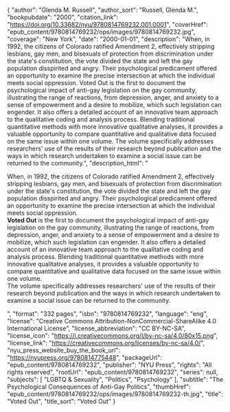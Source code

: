 {
  "author": "Glenda M. Russell",
  "author_sort": "Russell, Glenda M.",
  "bookpubdate": "2000",
  "citation_link": "https://doi.org/10.33682/nyu/9780814769232.001.0001",
  "coverHref": "epub_content/9780814769232/ops/images/9780814769232.jpg",
  "coverage": "New York",
  "date": "2000-01-01",
  "description": "When, in 1992, the citizens of Colorado ratified Amendment 2, effectively stripping lesbians, gay men, and bisexuals of protection from discrimination under the state's constitution, the vote divided the state and left the gay population disspirited and angry. Their psychological predicament offered an opportunity to examine the precise intersection at which the individual meets social oppression. Voted Out is the first to document the psychological impact of anti-gay legislation on the gay community, illustrating the range of reactions, from depression, anger, and anxiety to a sense of empowerment and a desire to mobilize, which such legislation can engender. It also offers a detailed account of an innovative team approach to the qualitative coding and analysis process. Blending traditional quantitative methods with more innovative qualitative analyses, it provides a valuable opportunity to compare quantitative and qualitative data focused on the same issue within one volume. The volume specifically addresses researchers' use of the results of their research beyond publication and the ways in which research undertaken to examine a social issue can be returned to the community.",
  "description_html": "<p>When, in 1992, the citizens of Colorado ratified Amendment 2, effectively stripping lesbians, gay men, and bisexuals of protection from discrimination under the state's constitution, the vote divided the state and left the gay population disspirited and angry. Their psychological predicament offered an opportunity to examine the precise intersection at which the individual meets social oppression.<br> <b>Voted Out</b> is the first to document the psychological impact of anti-gay legislation on the gay community, illustrating the range of reactions, from depression, anger, and anxiety to a sense of empowerment and a desire to mobilize, which such legislation can engender. It also offers a detailed account of an innovative team approach to the qualitative coding and analysis process. Blending traditional quantitative methods with more innovative qualitative analyses, it provides a valuable opportunity to compare quantitative and qualitative data focused on the same issue within one volume.<br> The volume specifically addresses researchers' use of the results of their research beyond publication and the ways in which research undertaken to examine a social issue can be returned to the community.</p>",
  "format": "332 pages",
  "isbn": "9780814769232",
  "language": "eng",
  "license": "Creative Commons Attribution-NonCommercial-ShareAlike 4.0 International License",
  "license_abbreviation": "CC BY-NC-SA",
  "license_icon": "https://i.creativecommons.org/l/by-nc-sa/4.0/80x15.png",
  "license_link": "https://creativecommons.org/licenses/by-nc-sa/4.0/",
  "nyu_press_website_buy_the_book_url": "https://nyupress.org/9780814775448",
  "packageUrl": "epub_content/9780814769232",
  "publisher": "NYU Press",
  "rights": "All rights reserved",
  "rootUrl": "epub_content/9780814769232",
  "series": null,
  "subjects": [
    "LGBTQ & Sexuality",
    "Politics",
    "Psychology"
  ],
  "subtitle": "The Psychological Consequences of Anti-Gay Politics",
  "thumbHref": "epub_content/9780814769232/ops/images/9780814769232-th.jpg",
  "title": "Voted Out",
  "title_sort": "Voted Out"
}
